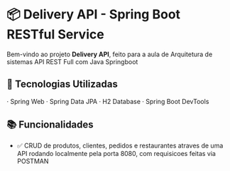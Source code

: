 # 📦 Delivery API - Spring Boot RESTful Service

Bem-vindo ao projeto **Delivery API**, feito para a aula de Arquitetura de sistemas API REST Full com Java Springboot

## 🚀 Tecnologias Utilizadas

· Spring Web
· Spring Data JPA
· H2 Database
· Spring Boot DevTools

## 📚 Funcionalidades

- ✅ CRUD de produtos, clientes, pedidos e restaurantes atraves de uma API rodando localmente pela porta 8080, com requisicoes feitas via POSTMAN
